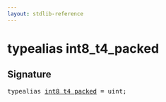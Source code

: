```yaml
---
layout: stdlib-reference
---
```


# typealias int8\_t4\_packed

## Signature

<pre>
<span class='code_keyword'>typealias</span> <a href=".html" class="code_type">int8_t4_packed</a> = <span class="code_keyword">uint</span>;
</pre>

